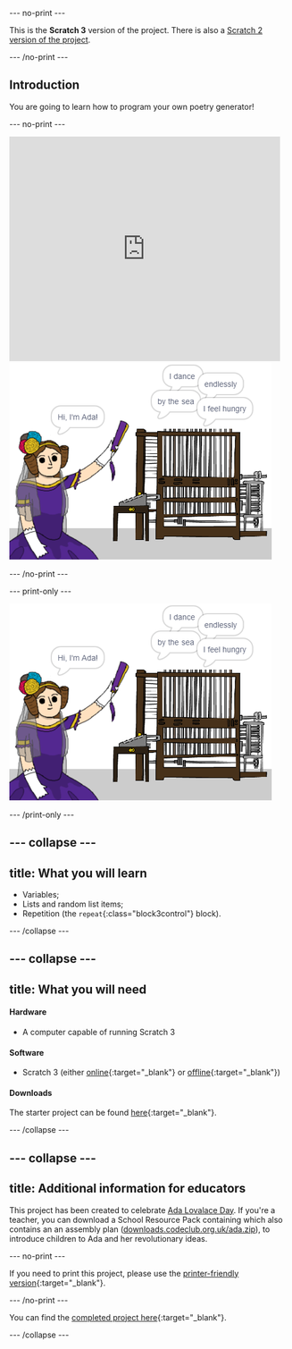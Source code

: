 --- no-print ---

This is the **Scratch 3** version of the project. There is also a [Scratch 2 version of the project](https://projects.raspberrypi.org/en/projects/poetry-generator-scratch2).

--- /no-print ---

## Introduction

You are going to learn how to program your own poetry generator!

--- no-print ---

<div class="scratch-preview">
  <iframe allowtransparency="true" width="485" height="402" src="https://scratch.mit.edu/projects/embed/77844926/?autostart=false" frameborder="0" scrolling="no"></iframe>
  <img src="images/poetry-final.png">
</div>

--- /no-print ---

--- print-only ---

![game screenshot](images/poetry-final.png)

--- /print-only ---

--- collapse ---
---
title: What you will learn
---

+ Variables;
+ Lists and random list items;
+ Repetition (the `repeat`{:class="block3control"} block).

--- /collapse ---

--- collapse ---
---
title: What you will need
---

#### Hardware

+ A computer capable of running Scratch 3

#### Software

+ Scratch 3 (either [online](http://rpf.io/scratchon){:target="_blank"} or [offline](http://rpf.io/scratchoff){:target="_blank"})

#### Downloads

The starter project can be found [here](http://rpf.io/p/en/poetry-generator-go){:target="_blank"}.

--- /collapse ---

--- collapse ---
---
title: Additional information for educators
---

This project has been created to celebrate [Ada Lovalace Day](https://findingada.com). If you're a teacher, you can download a School Resource Pack containing which also contains an an assembly plan ([downloads.codeclub.org.uk/ada.zip](http://downloads.codeclub.org.uk/ada.zip)), to introduce children to Ada and her revolutionary ideas.

--- no-print ---

If you need to print this project, please use the [printer-friendly version](https://projects.raspberrypi.org/en/projects/poetry-generator/print){:target="_blank"}.

--- /no-print ---

You can find the [completed project here](http://rpf.io/p/en/poetry-generator-get){:target="_blank"}.

--- /collapse ---
